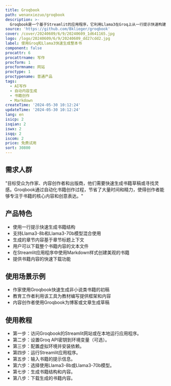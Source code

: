 ```yaml
---
title: Groqbook
path: wenanxiezuo/groqbook
description: >-
  Groqbook是一个基于Streamlit的应用程序，它利用Llama3在Groq上从一行提示快速构建书籍。它适用于非小说类书籍的创作，并能在几秒钟内生成每一章节。该应用程序混合使用Llama3-8b和Llama3-70b模型，利用较大的模型生成结构，较小的模型创造内容。目前，模型仅使用章节标题的上下文来生成章节内容。未来，这将扩展到书籍的完整上下文，以允许Groqbook生成高质量的小说书籍。
source: 'https://github.com/Bklieger/groqbook'
cover: /cover/20240609/6/9/20240609_1d641165.jpg
logo: /logo/20240609/6/9/20240609_dd27cdd2.jpg
label: 使用Groq和Llama3快速生成整本书
component: false
procattr: 6
procattrname: 写作
procform: 1
procformname: 网站
proctype: 1
proctypename: 普通产品
tags:
  - AI写作
  - 自动内容生成
  - 书籍创作
  - Markdown
createTime: '2024-05-30 10:12:24'
updateTime: '2024-05-30 10:12:24'
lang: en
isicp: 2
isqian: 2
iswx: 2
isqq: 2
iscom: 2
price: 免费试用
sort: 30800
---
```




## 需求人群
"目标受众为作家、内容创作者和出版商，他们需要快速生成书籍草稿或寻找灵感。Groqbook通过自动化书籍创作过程，节省了大量时间和精力，使得创作者能够专注于书籍的核心内容和创意表达。"

## 产品特色
* 使用一行提示快速生成书籍结构
* 支持Llama3-8b和Llama3-70b模型混合使用
* 生成的章节内容基于章节标题上下文
* 用户可以下载整个书籍内容的文本文件
* 在Streamlit应用程序中使用Markdown样式创建美观的书籍
* 提供书籍内容的快速下载功能

## 使用场景示例
* 作家使用Groqbook快速生成非小说类书籍的初稿
* 教育工作者利用该工具为教材编写提供框架和内容
* 内容创作者使用Groqbook为博客或文章生成草稿

## 使用教程
* 第一步：访问Groqbook的Streamlit网站或在本地运行应用程序。
* 第二步：设置Groq API密钥到环境变量（可选）。
* 第三步：配置虚拟环境并安装依赖。
* 第四步：运行Streamlit应用程序。
* 第五步：输入书籍的提示信息。
* 第六步：选择使用Llama3-8b或Llama3-70b模型。
* 第七步：生成书籍结构和内容。
* 第八步：下载生成的书籍内容。

  
